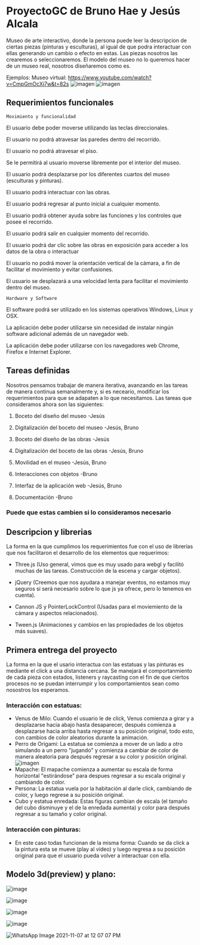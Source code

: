 # ProyectoGC de Bruno Hae y Jesús Alcala

Museo de arte interactivo, donde la persona puede leer la descripcion de ciertas piezas (pinturas y esculturas), al igual de que podra interactuar con ellas generando un cambio o efecto en estas. Las piezas nosotros las crearemos o seleccionaremos. El modelo del museo no lo queremos hacer de un museo real, nosotros diseñaremos como es.

Ejemplos:
Museo virtual: https://www.youtube.com/watch?v=CmpGmOcXj7w&t=82s
![imagen](https://user-images.githubusercontent.com/61795705/131900296-4ac3c656-46f6-4ab1-85a2-6578f7cb4f9c.png)
![imagen](https://user-images.githubusercontent.com/61795705/131900409-2005ad3c-b226-4908-ba6e-13c322a1d175.png)


## Requerimientos funcionales 

	Movimiento y funcionalidad
	
El usuario debe poder moverse utilizando las teclas direccionales.

El usuario no podrá atravesar las paredes dentro del recorrido.

El usuario no podrá atravesar el piso.

Se le permitirá al usuario moverse libremente por el interior del museo.

El usuario podrá desplazarse por los diferentes cuartos del museo (esculturas y pinturas).

El usuario podrá interactuar con las obras.

El usuario podrá regresar al punto inicial a cualquier momento.

El usuario podrá obtener ayuda sobre las funciones y los controles que posee el recorrido.

El usuario podrá salir en cualquier momento del recorrido.

El usuario podrá dar clic sobre las obras en exposición para acceder a los datos de la obra o interactuar

El usuario no podrá mover la orientación vertical de la cámara, a fin de facilitar el movimiento y evitar confusiones.

El usuario se desplazará a una velocidad lenta para facilitar el movimiento dentro del museo.

	Hardware y Software
	
El software podrá ser utilizado en los sistemas operativos Windows, Linux y OSX.

La aplicación debe poder utilizarse sin necesidad de instalar ningún software adicional además de un navegador web.

La aplicación debe poder utilizarse con los navegadores web Chrome, Firefox e Internet Explorer.



## Tareas definidas
Nosotros pensamos trabajar de manera iterativa, avanzando en las tareas de manera continua semanalmente y, si es neceario, modificar los requerimientos para que se adapaten a lo que necesitamos. Las tareas que consideramos ahora son las siguientes:

1. Boceto del diseño del museo -Jesús

2. Digitalización del boceto del museo -Jesús, Bruno

3. Boceto del diseño de las obras -Jesús

4. Digitalización del boceto de las obras -Jesús, Bruno

5. Movilidad en el museo -Jesús, Bruno

6. Interacciones con objetos -Bruno

7. Interfaz de la aplicación web -Jesús, Bruno

8. Documentación -Bruno

### Puede que estas cambien si lo consideramos necesario


## Descripcion y librerias

La forma en la que cumplimos los requerimientos fue con el uso de librerías que nos facilitaron el desarrollo de los elementos que requerimos:

* Three.js (Uso general, vimos que es muy usado para webgl y facilitó muchas de las tareas. Construcción de la escena y cargar objetos).

* jQuery (Creemos que nos ayudara a manejar eventos, no estamos muy seguros si será necesario sobre lo que js ya ofrece, pero lo tenemos en cuenta).

* Cannon JS y PointerLockControl (Usadas para el moviemiento de la cámara y aspectos relacionados).

* Tween.js (Animaciones y cambios en las propiedades de los objetos más suaves).



## Primera entrega del proyecto 

La forma en la que el usario interactua con las estatuas y las pinturas es mediante el click a una distancia cercana. Se manejará el comportanmiento de cada pieza con estados, listeners y raycasting con el fin de que ciertos procesos no se puedan interrumpir y los comportamientos sean como nosostros los esperamos.

### Interacción con estatuas:

* Venus de Milo: Cuando el usuario le de click, Venus comienza a girar y a desplazarse hacia abajo hasta desaparecer, después comienza a desplazarse hacia arriba hasta regresar a su posición original, todo esto, con cambios de color aleatorios durante la animación.
* Perro de Origami: La estatua se comienza a mover de un lado a otro simulando a un perro "jugando" y comienza a cambiar de color de manera aleatoria para después regresar a su color y posición original.
![imagen](https://user-images.githubusercontent.com/61795705/137788187-0fc5213c-f202-423e-984f-69b508a3c845.png)
* Mapache: El mapache comienza a aumentar su escala de forma horizontal "estirándose" para despues regresar a su escala original y cambiando de color.
* Persona: La estatua vuela por la habitación al darle click, cambiando de color, y luego regrese a su posición original. 
* Cubo y estatua enredada: Estas figuras cambian de escala (el tamaño del cubo disminuye y el de la enredada aumenta) y color para después regresar a su tamaño y color original.
### Interacción con pinturas:

* En este caso todas funcionan de la misma forma: Cuando se da click a la pintura esta se mueve (play al video) y luego regresa a su posición original para que el usuario pueda volver a interactuar con ella.
	
## Modelo 3d(preview) y plano:

![image](https://user-images.githubusercontent.com/42380925/140802260-760024f2-c8bb-48f0-bb78-59d826145e12.png)

![image](https://user-images.githubusercontent.com/42380925/140802233-b1e5df60-fafb-4e1c-a1cb-86bce8558616.png)

![image](https://user-images.githubusercontent.com/42380925/140802213-45a6798a-b668-4dda-bffc-914c0192be5a.png)

![image](https://user-images.githubusercontent.com/42380925/140802192-b1bcfc3c-cec1-4865-a502-9e5ba27000d6.png)

![WhatsApp Image 2021-11-07 at 12 07 07 PM](https://user-images.githubusercontent.com/42380925/140802101-4061ae8a-b42f-4985-9ff2-a4ec84bb0561.jpeg)
